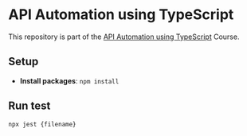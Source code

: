 # API Automation using TypeScript
This repository is part of the [API Automation using TypeScript](https://sdetunicorns.com/course/master-api-test-automation-using-typescript/) Course.

## Setup
- **Install packages**: `npm install`

## Run test
`npx jest {filename}`

